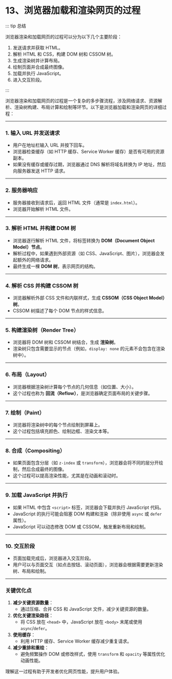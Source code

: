 # 13、浏览器加载和渲染网页的过程

::: tip 总结

浏览器渲染和加载网页的过程可以分为以下几个主要阶段：

1. 发送请求并获取 HTML。
2. 解析 HTML 和 CSS，构建 DOM 树和 CSSOM 树。
3. 生成渲染树并计算布局。
4. 绘制页面并合成最终图像。
5. 加载并执行 JavaScript。
6. 进入交互阶段。

:::

浏览器渲染和加载网页的过程是一个复杂的多步骤流程，涉及网络请求、资源解析、渲染树构建、布局计算和绘制等环节。以下是浏览器加载和渲染网页的详细过程：

---

### 1. **输入 URL 并发送请求**

- 用户在地址栏输入 URL 并按下回车。
- 浏览器检查缓存（如 HTTP 缓存、Service Worker 缓存）是否有可用的资源副本。
- 如果没有缓存或缓存过期，浏览器通过 DNS 解析将域名转换为 IP 地址，然后向服务器发送 HTTP 请求。

---

### 2. **服务器响应**

- 服务器接收到请求后，返回 HTML 文件（通常是 `index.html`）。
- 浏览器开始解析 HTML 文件。

---

### 3. **解析 HTML 并构建 DOM 树**

- 浏览器逐行解析 HTML 文件，将标签转换为 **DOM（Document Object Model）节点**。
- 解析过程中，如果遇到外部资源（如 CSS、JavaScript、图片），浏览器会发起额外的网络请求。
- 最终生成一棵 **DOM 树**，表示网页的结构。

---

### 4. **解析 CSS 并构建 CSSOM 树**

- 浏览器解析外部 CSS 文件和内联样式，生成 **CSSOM（CSS Object Model）树**。
- CSSOM 树描述了每个 DOM 节点的样式信息。

---

### 5. **构建渲染树（Render Tree）**

- 浏览器将 DOM 树和 CSSOM 树结合，生成 **渲染树**。
- 渲染树只包含需要显示的节点（例如，`display: none` 的元素不会包含在渲染树中）。

---

### 6. **布局（Layout）**

- 浏览器根据渲染树计算每个节点的几何信息（如位置、大小）。
- 这个过程也称为 **回流（Reflow）**，是浏览器确定页面布局的关键步骤。

---

### 7. **绘制（Paint）**

- 浏览器将渲染树中的每个节点绘制到屏幕上。
- 这个过程包括填充颜色、绘制边框、渲染文本等。

---

### 8. **合成（Compositing）**

- 如果页面包含分层（如 `z-index` 或 `transform`），浏览器会将不同的层分开绘制，然后合成最终的图像。
- 这个过程可以提高渲染性能，尤其是在动画和滚动时。

---

### 9. **加载 JavaScript 并执行**

- 如果 HTML 中包含 `<script>` 标签，浏览器会下载并执行 JavaScript 代码。
- JavaScript 的执行可能会阻塞 DOM 构建和渲染（除非使用 `async` 或 `defer` 属性）。
- JavaScript 可以动态修改 DOM 或 CSSOM，触发重新布局和绘制。

---

### 10. **交互阶段**

- 页面加载完成后，浏览器进入交互阶段。
- 用户可以与页面交互（如点击按钮、滚动页面），浏览器会根据需要更新渲染树、布局和绘制。

---

### 关键优化点

1. **减少关键资源数量**：
   - 通过压缩、合并 CSS 和 JavaScript 文件，减少关键资源的数量。
2. **优化关键渲染路径**：
   - 将 CSS 放在 `<head>` 中，JavaScript 放在 `<body>` 末尾或使用 `async`/`defer`。
3. **使用缓存**：
   - 利用 HTTP 缓存、Service Worker 缓存减少重复请求。
4. **减少重排和重绘**：
   - 避免频繁操作 DOM 或修改样式，使用 `transform` 和 `opacity` 等属性优化动画性能。

理解这一过程有助于开发者优化网页性能，提升用户体验。
